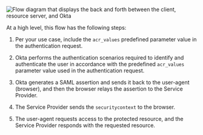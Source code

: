 <div class="three-quarter">

![Flow diagram that displays the back and forth between the client, resource server, and Okta](/img/auth/step-up-authentication-acr-flowSAML.png)

</div>

At a high level, this flow has the following steps:

1. Per your use case, include the `acr_values` predefined parameter value in the authentication request.

2. Okta performs the authentication scenarios required to identify and authenticate the user in accordance with the predefined `acr_values` parameter value used in the authentication request.

3. Okta generates a SAML assertion and sends it back to the user-agent (browser), and then the browser relays the assertion to the Service Provider.

4. The Service Provider sends the `securitycontext` to the browser.

5. The user-agent requests access to the protected resource, and the Service Provider responds with the requested resource.

